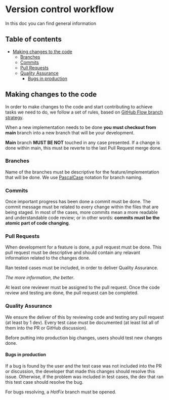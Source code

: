 # Version control workflow
In this doc you can find general information 

## Table of contents
- [Making changes to the code](#making-changes-to-the-code)
    - [Branches](#branches)
    - [Commits](#commits)
    - [Pull Requests](#pull-requests)
    - [Quality Assurance](#quality-assurance)
        - [Bugs in production](#bugs-in-production)

## Making changes to the code
In order to make changes to the code and start contributing to achieve tasks we need to do, we follow a set of rules, based on [GitHub Flow branch strategy](https://www.bmc.com/blogs/devops-branching-strategies/#:~:text=What%20is%20a%20branching%20strategy,used%20in%20the%20development%20process.).

When a new implementation needs to be done **you must checkout from main** branch into a new branch that will be your development.

**Main** branch **MUST BE NOT** touched in any case presented. If a change is done within main, this must be reverte to the last Pull Request merge done.

### Branches
Name of the branches must be descriptive for the feature/implementation that will be done. We use [PascalCase](https://techterms.com/definition/pascalcase) notation for branch naming.

### Commits
Once important progress has been done a commit must be done. The commit message must be related to every change within the files that are being staged. In most of the cases, more commits mean a more readable and understandable code review; or in other words: **commits must be the atomic part of code changing**.

### Pull Requests
When development for a feature is done, a pull request must be done. This pull request must be descriptive and should contain any relavant information related to the changes done.

Ran tested cases must be included, in order to deliver Quality Assurance.

*The more information, the better*.

At least one reviewer must be assigned to the pull request. Once the code review and testing are done, the pull request can be completed.

### Quality Assurance
We ensure the deliver of this by reviewing code and testing any pull request (at least by 1 dev). Every test case must be documented (at least list all of them into the PR or GitHub discussion).

Before putting into production big changes, users should test new changes done.

#### Bugs in production
If a bug is found by the user and the test case was not included into the PR or discussion, the developer that made this changes should resolve this issue. Otherwise, if the problem was included in test cases, the dev that ran this test case should resolve the bug.

For bugs resolving, a *HotFix* branch must be opened.